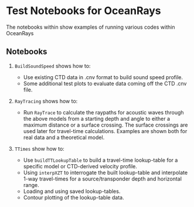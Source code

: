 # Test Notebooks for OceanRays

The notebooks within show examples of running various codes within OceanRays

## Notebooks
1. `BuildSoundSpeed` shows how to:
    * Use existing CTD data in .cnv format to build sound speed profile.
    * Some additional test plots to evaluate data coming off the CTD .cnv file.

1. `RayTracing` shows how to:
    * Run `RayTrace` to calculate the raypaths for acoustic waves through the above models from a starting depth and angle to either a maximum distance or a surface crossing.  The surface crossings are used later for travel-time calculations.  Examples are shown both for real data and a theoretical model.

1. `TTimes` show how to:
    * Use `buildTTLookupTable` to build a travel-time lookup-table for a specific model or CTD-derived velocity profile.
    * Using `interpXZT` to interrogate the built lookup-table and interpolate 1-way travel-times for a source/transponder depth and horizontal range.
    * Loading and using saved lookup-tables.
    * Contour plotting of the lookup-table data.